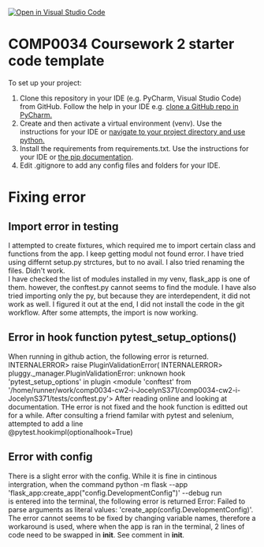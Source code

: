 [![Open in Visual Studio Code](https://classroom.github.com/assets/open-in-vscode-c66648af7eb3fe8bc4f294546bfd86ef473780cde1dea487d3c4ff354943c9ae.svg)](https://classroom.github.com/online_ide?assignment_repo_id=10363836&assignment_repo_type=AssignmentRepo)
# COMP0034 Coursework 2 starter code template

To set up your project:

1. Clone this repository in your IDE (e.g. PyCharm, Visual Studio Code) from GitHub. Follow the help in your IDE
   e.g. [clone a GitHub repo in PyCharm.](https://www.jetbrains.com/help/pycharm/manage-projects-hosted-on-github.html#clone-from-GitHub)
2. Create and then activate a virtual environment (venv). Use the instructions for your IDE
   or [navigate to your project directory and use python.](https://packaging.python.org/guides/installing-using-pip-and-virtual-environments/)
3. Install the requirements from requirements.txt. Use the instructions for your IDE
   or [the pip documentation](https://pip.pypa.io/en/latest/user_guide/#requirements-files).
4. Edit .gitignore to add any config files and folders for your IDE. 


# Fixing error
## Import error in testing
I attempted to create fixtures, which required me to import certain class and functions from the app. I keep getting modul not found error. I have tried using differnt setup.py strctures, but to no avail. I also tried renaming the files. Didn't work.   
I have checked the list of modules installed in my venv, flask_app is one of them. however, the conftest.py cannot seems to find the module. I have also tried importing only the py, but because they are interdependent, it did not work as well. 
I figured it out at the end, I did not install the code in the git workflow. After some attempts, the import is now working.
## Error in hook function pytest_setup_options()   
When running in github action, the following error is returned.
INTERNALERROR>     raise PluginValidationError(
INTERNALERROR> pluggy._manager.PluginValidationError: unknown hook 'pytest_setup_options' in plugin <module 'conftest' from '/home/runner/work/comp0034-cw2-i-JocelynS371/comp0034-cw2-i-JocelynS371/tests/conftest.py'>
After reading online and looking at documentation. THe error is not fixed and the hook function is editted out for a while.
After consulting a friend familar with pytest and selenium, attempted to add a line   
@pytest.hookimpl(optionalhook=True)   

## Error with config
There is a slight error with the config. While it is fine in cintinous intergration, when the command
python -m flask --app 'flask_app:create_app("config.DevelopmentConfig")' --debug run   
is entered into the terminal, the following error is returned
Error: Failed to parse arguments as literal values: 'create_app(config.DevelopmentConfig)'.   
The error cannot seems to be fixed by changing variable names, therefore a workaround is used, where when the app is ran in the terminal, 2 lines of code need to be swapped in __init__. See comment in __init__.






